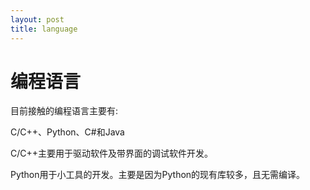 ```yaml
---
layout: post
title: language
---
```


# 编程语言

目前接触的编程语言主要有:

C/C++、Python、C#和Java

C/C++主要用于驱动软件及带界面的调试软件开发。

Python用于小工具的开发。主要是因为Python的现有库较多，且无需编译。

